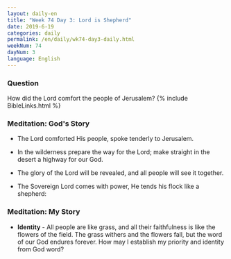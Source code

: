 ```yaml
---
layout: daily-en
title: "Week 74 Day 3: Lord is Shepherd"
date: 2019-6-19 
categories: daily
permalink: /en/daily/wk74-day3-daily.html
weekNum: 74
dayNum: 3
language: English
---
```


### Question     
How did the Lord comfort the people of Jerusalem?
{% include BibleLinks.html %} 

### Meditation: God's Story   
+ The Lord comforted His people, spoke tenderly to Jerusalem. 

+ In the wilderness prepare the way for the Lord; make straight in the desert a highway for our God. 

+ The glory of the Lord will be revealed, and all people will see it together. 

+ The Sovereign Lord comes with power, He tends his flock like a shepherd: 

### Meditation: My Story   
+ **Identity** - All people are like grass, and all their faithfulness is like the flowers of the field. The grass withers and the flowers fall, but the word of our God endures forever. How may I establish my priority and identity from God word?
